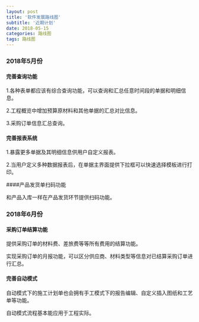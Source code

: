 ```yaml
---
layout: post
title: '软件发展路线图'
subtitle: '近期计划'
date: 2018-05-15
categories: 路线图
tags: 路线图
---
```


### 2018年5月份

#### 完善查询功能

1.各种表单都应该有综合查询功能，可以查询和汇总任意时间段的单据和明细信息。

2.工程概览中增加预算原材料和其他单据的汇总对比信息。

3.采购订单信息汇总查询。

#### 完善报表系统

1.暴露更多单据及其明细信息供用户自定义报表。

2.当用户定义多种数据报表后，在单据主界面提供下拉框可以快速选择模板进行打印。

####产品发货单扫码功能

和产品入库一样在产品发货环节提供扫码功能。



### 2018年6月份

#### 采购订单结算功能

提供采购订单的材料费、差旅费等等所有费用的结算功能。

实现采购订单的月报功能，可以区分供应商、材料类型等信息对已结算采购订单进行汇总。

#### 完善自动模式

自动模式下的施工计划单也会拥有手工模式下的报告编辑、自定义插入图纸和工艺单等功能。

自动模式流程基本能应用于工程实际。







